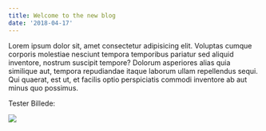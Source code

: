 ```yaml
---
title: Welcome to the new blog
date: '2018-04-17'
---
```

Lorem ipsum dolor sit, amet consectetur adipisicing elit. Voluptas cumque corporis molestiae nesciunt tempora temporibus pariatur sed aliquid inventore, nostrum suscipit tempore?<!-- end --> Dolorum asperiores alias quia similique aut, tempora repudiandae itaque laborum ullam repellendus sequi. Qui quaerat, est ut, et facilis optio perspiciatis commodi inventore ab aut minus quo possimus.

Tester Billede:

![](/static/assets/most-impressive-landscape-03297712.jpg)
